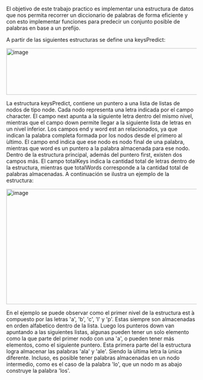 El objetivo de este trabajo practico es implementar una estructura de datos que nos permita recorrer un diccionario de palabras de forma eficiente y con esto implementar funciones para predecir un conjunto posible de palabras en base a un prefijo.

A partir de las siguientes estructuras se define una keysPredict:

<img width="521" height="123" alt="image" src="https://github.com/user-attachments/assets/a2226630-31c2-4fed-95fd-ab05f74237cb" />

La estructura keysPredict, contiene un puntero a una lista de listas de nodos de tipo node. Cada nodo representa una letra indicada por el campo character. El campo next apunta a la siguiente letra dentro del mismo nivel, mientras que el campo down permite llegar a la siguiente lista de letras en un nivel inferior.
Los campos end y word est an relacionados, ya que indican la palabra completa formada por los nodos desde el primero al ́ultimo. El campo end indica que ese nodo es nodo final de una palabra,
mientras que word es un puntero a la palabra almacenada para ese nodo.
Dentro de la estructura principal, además del puntero first, existen dos campos más. El campo totalKeys indica la cantidad total de letras dentro de la estructura, mientras que totalWords corresponde a la cantidad total de palabras almacenadas.
A continuación se ilustra un ejemplo de la estructura:

<img width="643" height="305" alt="image" src="https://github.com/user-attachments/assets/00341f9a-bf6d-49b0-a751-30281a7a2caf" />

En el ejemplo se puede observar como el primer nivel de la estructura est ́a compuesto por las letras 'a', 'b', 'c', 'l' y 'p'. Estas siempre son almacenadas en orden alfabetico dentro de la lista. Luego los punteros down van apuntando a las siguientes listas, algunas pueden tener un solo elemento como la que parte del primer nodo con una 'a', o pueden tener más elementos, como el siguiente puntero. Esta primera parte del la estructura logra almacenar las palabras 'ala' y 'ale'. Siendo la  ́ultima letra la ́unica diferente.
Incluso, es posible tener palabras almacenadas en un nodo intermedio, como es el caso de la palabra 'lo', que un nodo m as abajo construye la palabra 'los'.
